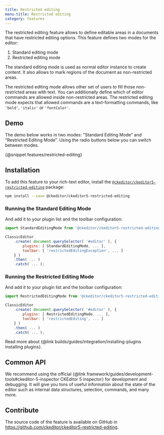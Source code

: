 ```yaml
---
title: Restricted editing
menu-title: Restricted editing
category: features
---
```


The restricted editing feature allows to define editable areas in a documents that have restricted editing options. This feature defines
two modes for the editor:

1. Standard editing mode
2. Restricted editing mode

The standard editing mode is used as normal editor instance to create content. It also allows to mark regions of the document as non-restricted areas.

The restricted editing mode allows other set of users to fill those non-restricted areas with text. You can additionally define which of editor commands are allowed inside non-restricted areas. The restricted editing mode expects that allowed commands are a text-formatting commands, like `'bold'`, `'italic'` or `'fontColor'`.

## Demo

The demo below works in two modes: "Standard Editing Mode" and "Restricted Editing Mode". Using the radio buttons below you can switch between modes.

{@snippet features/restricted-editing}

## Installation

To add this feature to your rich-text editor, install the [`@ckeditor/ckeditor5-restricted-editing`](https://www.npmjs.com/package/@ckeditor/ckeditor5-restricted-editing) package:

```bash
npm install --save @ckeditor/ckeditor5-restricted-editing
```

### Running the Standard Editing Mode

And add it to your plugin list and the toolbar configuration:

```js
import StandardEditingMode from '@ckeditor/ckeditor5-restricted-editing/src/standardeditingmode';

ClassicEditor
	.create( document.querySelector( '#editor' ), {
		plugins: [ StandardEditingMode, ... ],
		toolbar: [ 'restrictedEditingException', ... ]
	} )
	.then( ... )
	.catch( ... );
```

### Running the Restricted Editing Mode

And add it to your plugin list and the toolbar configuration:

```js
import RestrictedEditingMode from '@ckeditor/ckeditor5-restricted-editing/src/restrictededitingmode';

ClassicEditor
	.create( document.querySelector( '#editor' ), {
		plugins: [ RestrictedEditingMode, ... ],
		toolbar: [ 'restrictedEditing', ... ]
	} )
	.then( ... )
	.catch( ... );
```


<info-box info>
	Read more about {@link builds/guides/integration/installing-plugins installing plugins}.
</info-box>

## Common API

<info-box>
	We recommend using the official {@link framework/guides/development-tools#ckeditor-5-inspector CKEditor 5 inspector} for development and debugging. It will give you tons of useful information about the state of the editor such as internal data structures, selection, commands, and many more.
</info-box>

## Contribute

The source code of the feature is available on GitHub in https://github.com/ckeditor/ckeditor5-restricted-editing.

